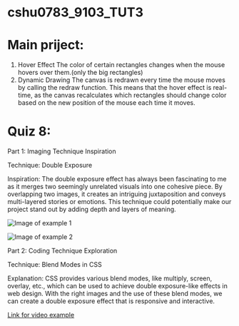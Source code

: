 # cshu0783_9103_TUT3
# Main priject:

1. Hover Effect
   The color of certain rectangles changes when the mouse hovers over them.(only the big rectangles)
2. Dynamic Drawing
   The canvas is redrawn every time the mouse moves by calling the redraw function. This means that the hover effect is real-time, as the canvas recalculates which rectangles should 
   change color based on the new position of the mouse each time it moves.
   
# Quiz 8:

Part 1: Imaging Technique Inspiration

Technique: Double Exposure

Inspiration: The double exposure effect has always been fascinating to me as it merges two seemingly unrelated visuals into one cohesive piece. By overlapping two images, it creates an intriguing juxtaposition and conveys multi-layered stories or emotions. This technique could potentially make our project stand out by adding depth and layers of meaning.

![Image of example 1](https://z1.ax1x.com/2023/09/26/pPHwkXF.png)

![Image of example 2](https://z1.ax1x.com/2023/09/26/pPH0fIA.png)

Part 2: Coding Technique Exploration

Technique: Blend Modes in CSS

Explanation: CSS provides various blend modes, like multiply, screen, overlay, etc., which can be used to achieve double exposure-like effects in web design. With the right images and the use of these blend modes, we can create a double exposure effect that is responsive and interactive.

[Link for video example](https://www.youtube.com/watch?v=0h58wIZ_-4Q)
